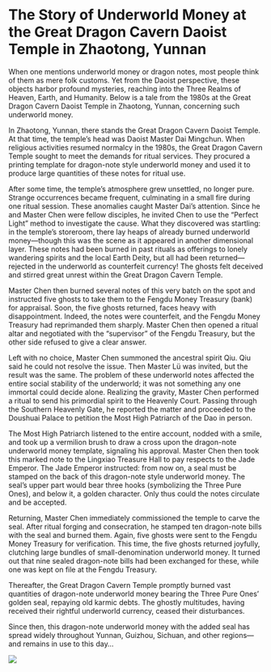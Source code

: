 # The Story of Underworld Money at the Great Dragon Cavern Daoist Temple in Zhaotong, Yunnan

When one mentions underworld money or dragon notes, most people think of them as mere folk customs. Yet from the Daoist perspective, these objects harbor profound mysteries, reaching into the Three Realms of Heaven, Earth, and Humanity. Below is a tale from the 1980s at the Great Dragon Cavern Daoist Temple in Zhaotong, Yunnan, concerning such underworld money.

In Zhaotong, Yunnan, there stands the Great Dragon Cavern Daoist Temple. At that time, the temple’s head was Daoist Master Dai Mingchun. When religious activities resumed normalcy in the 1980s, the Great Dragon Cavern Temple sought to meet the demands for ritual services. They procured a printing template for dragon-note style underworld money and used it to produce large quantities of these notes for ritual use.

After some time, the temple’s atmosphere grew unsettled, no longer pure. Strange occurrences became frequent, culminating in a small fire during one ritual session. These anomalies caught Master Dai’s attention. Since he and Master Chen were fellow disciples, he invited Chen to use the “Perfect Light” method to investigate the cause. What they discovered was startling: in the temple’s storeroom, there lay heaps of already burned underworld money—though this was the scene as it appeared in another dimensional layer. These notes had been burned in past rituals as offerings to lonely wandering spirits and the local Earth Deity, but all had been returned—rejected in the underworld as counterfeit currency! The ghosts felt deceived and stirred great unrest within the Great Dragon Cavern Temple.

Master Chen then burned several notes of this very batch on the spot and instructed five ghosts to take them to the Fengdu Money Treasury (bank) for appraisal. Soon, the five ghosts returned, faces heavy with disappointment. Indeed, the notes were counterfeit, and the Fengdu Money Treasury had reprimanded them sharply. Master Chen then opened a ritual altar and negotiated with the “supervisor” of the Fengdu Treasury, but the other side refused to give a clear answer.

Left with no choice, Master Chen summoned the ancestral spirit Qiu. Qiu said he could not resolve the issue. Then Master Lü was invited, but the result was the same. The problem of these underworld notes affected the entire social stability of the underworld; it was not something any one immortal could decide alone. Realizing the gravity, Master Chen performed a ritual to send his primordial spirit to the Heavenly Court. Passing through the Southern Heavenly Gate, he reported the matter and proceeded to the Doushuai Palace to petition the Most High Patriarch of the Dao in person.

The Most High Patriarch listened to the entire account, nodded with a smile, and took up a vermilion brush to draw a cross upon the dragon-note underworld money template, signaling his approval. Master Chen then took this marked note to the Lingxiao Treasure Hall to pay respects to the Jade Emperor. The Jade Emperor instructed: from now on, a seal must be stamped on the back of this dragon-note style underworld money. The seal’s upper part would bear three hooks (symbolizing the Three Pure Ones), and below it, a golden character. Only thus could the notes circulate and be accepted.

Returning, Master Chen immediately commissioned the temple to carve the seal. After ritual forging and consecration, he stamped ten dragon-note bills with the seal and burned them. Again, five ghosts were sent to the Fengdu Money Treasury for verification. This time, the five ghosts returned joyfully, clutching large bundles of small-denomination underworld money. It turned out that nine sealed dragon-note bills had been exchanged for these, while one was kept on file at the Fengdu Treasury.

Thereafter, the Great Dragon Cavern Temple promptly burned vast quantities of dragon-note underworld money bearing the Three Pure Ones’ golden seal, repaying old karmic debts. The ghostly multitudes, having received their rightful underworld currency, ceased their disturbances.

Since then, this dragon-note underworld money with the added seal has spread widely throughout Yunnan, Guizhou, Sichuan, and other regions—and remains in use to this day…

![](/media/202305/2023-05-09_160238_0451370.5524907462583173.png)